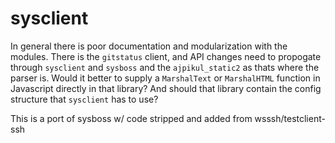 # sysclient

In general there is poor documentation and modularization with the modules. There is the `gitstatus` client, and API changes need to propogate through `sysclient` and `sysboss` and the `ajpikul_static2` as thats where the parser is. Would it better to supply a `MarshalText` or `MarshalHTML` function in Javascript directly in that library? And should that library contain the config structure that `sysclient` has to use?

This is a port of sysboss w/ code stripped and added from wsssh/testclient-ssh
